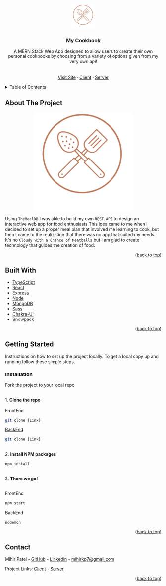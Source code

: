 <!-- PROJECT LOGO -->

<br />
<div align="center">
  <img src="public/og-image.png" alt="Logo" width="80" height="80">
  <h3 align="center">My Cookbook</h3>

  <p align="center">
  A MERN Stack Web App designed to allow users to
  create their own personal cookbooks by choosing
  from a variety of options given from my very own api!
    <br />
    <br />
    <br />
    <!-- Todo: Need to update links -->
    <a href="#">Visit Site</a>
    ·
    <a href="#">Client</a>
    ·
    <a href="#">Server</a>

  </p>
</div>

<!-- TABLE OF CONTENTS -->

<details>
  <summary>Table of Contents</summary>
  <ol>
    <li>
      <a href="#about-the-project">About The Project</a>
      <ul>
        <li><a href="#built-with">Built With</a></li>
      </ul>
    </li>
    <li>
      <a href="#getting-started">Getting Started</a>
      <ul>
        <li><a href="#installation">Installation</a></li>
      </ul>
    </li>
    <li><a href="#roadmap">Roadmap</a></li>
    <li><a href="#contact">Contact</a></li>
  </ol>
</details>

<!-- ABOUT THE PROJECT -->

## About The Project

<!-- Todo: Need to add my own image of site -->
<p align='center'>
  <img src="public/og-image.png" alt="Logo" width="320" height="320">
</p>

Using `TheMealDB` I was able to build my own `REST API` to design an interactive web app for food enthusiasts
This idea came to me when I decided to set up a proper meal plan that involved me learning to cook, but then
I came to the realization that there was no app that suited my needs. It's no `Cloudy with a Chance of Meatballs`
but I am glad to create technology that guides the creation of food.

<p align="right">(<a href="#top">back to top</a>)</p>

## Built With

- [TypeScript](https://www.typescriptlang.org/)
- [React](https://reactjs.org/)
- [Express](https://expressjs.com/)
- [Node](https://nodejs.org/en/)
- [MongoDB](https://www.mongodb.com/)
- [Sass](https://sass-lang.com/)
- [Chakra-UI](https://chakra-ui.com/)
- [Snowpack](https://www.snowpack.dev/)

<p align="right">(<a href="#top">back to top</a>)</p>

<!-- GETTING STARTED -->

## Getting Started

Instructions on how to set up the project locally. To get a local copy up and running
follow these simple steps.

### Installation

Fork the project to your local repo

<br />
1. <b>Clone the repo</b>
<br />
<br />
FrontEnd

```sh
git clone {Link}
```

<u>BackEnd</u>

```sh
git clone {Link}
```

<br />
2. <b>Install NPM packages</b>
<br />

```sh
npm install
```

<br />
3. <b>There we go!</b>
<br />
<br />

FrontEnd

```sh
npm start
```

BackEnd

```sh
nodemon
```

<p align="right">(<a href="#top">back to top</a>)</p>

<!-- ROADMAP -->

<!-- ## Roadmap

- [ ] Feature 1
- [ ] Feature 2
- [ ] Feature 3
  - [ ] Nested Feature -->

<!-- <p align="right">(<a href="#top">back to top</a>)</p> -->

<!-- CONTACT -->

## Contact

Mihir Patel - [GitHub](https://github.com/Mihir9702) - [Linkedin](https://www.linkedin.com/in/mihir-k-patel/) - mihirkp7@gmail.com

Project Links: [Client](https://github.com/Mihir9702/MyCookbookClient) - [Server](https://github.com/Mihir9702/MyCookbookServer)

<p align="right">(<a href="#top">back to top</a>)</p>
